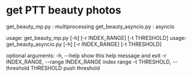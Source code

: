 # get PTT beauty photos

get_beauty_mp.py : multiprocessing
get_beauty_asyncio.py : asyncio

usage: get_beauty_mp.py [-h] [-r INDEX_RANGE] [-t THRESHOLD]
usage: get_beauty_asyncio.py [-h] [-r INDEX_RANGE] [-t THRESHOLD]

optional arguments:
  -h, --help            show this help message and exit
  -r INDEX_RANGE, --range INDEX_RANGE
                        index range
  -t THRESHOLD, --threshold THRESHOLD
                        push threshold
